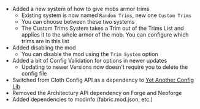- Added a new system of how to give mobs armor trims
  - Existing system is now named `Random Trims`, new one `Custom Trims`
  - You can choose between these two systems
  - The Custom Trims System takes a Trim out of the Trims List and applies it to the whole armor of the mob.
  You can configure which trims are in this list  
- Added disabling the mod
  - You can disable the mod using the `Trim System` option
- Added a bit of Config Validation for options in newer updates
  - Updating to newer Versions now doesn't require you to delete the config file
- Switched from Cloth Config API as a dependency to [Yet Another Config Lib](https://modrinth.com/mod/yacl)
- Removed the Architectury API dependency on Forge and Neoforge
- Added dependencies to modinfo (fabric.mod.json, etc.)
  